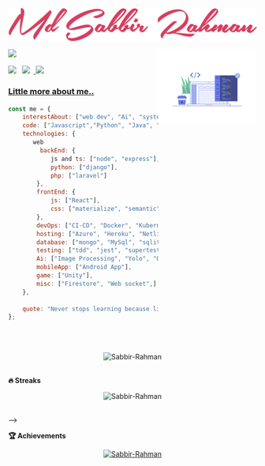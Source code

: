 <p align="center">
  <a href="https://github.com/DenverCoder1">
    <img src="https://github.com/Sabbir-Rahman/Sabbir-Rahman/blob/master/sabbir_font.png" alt="Md Sabbir Rahman" /></a>
</p>

<img align="right" alt="GIF" src="https://github.com/Sabbir-Rahman/Sabbir-Rahman/blob/master/api_anim.gif" width="200" />

<p>
  <a href="https://github.com/DenverCoder1/readme-typing-svg"><img src="https://readme-typing-svg.herokuapp.com?&font=IBM+Plex+Sans&color=f75c7e&size=25&lines=I'm+a+coder;I'm+a+problem+solver;I'm+an+organizer;I'm+an+software+engineer;I+love+software+architecture+and+design;I'm+a+mentor;I'm+a+learner;" /></a>
</p>

[<img src="https://img.icons8.com/color/48/000000/linkedin.png" width="3.5%"/>](https://www.linkedin.com/in/md-sabbir-rahman-2174a7195/)  &nbsp; [<img src="https://img.icons8.com/fluent/48/000000/facebook-new.png" width="3.5%"/>](https://www.facebook.com/sabbirrahman.sabbirrahman.357/)  &nbsp;<a href="mailto:sabbirrahman42@iut-dhaka.edu"> <img src="https://img.icons8.com/fluent/48/000000/gmail.png" width="3.5%"/>


    
### Little more about me..
```javascript
const me = {
    interestAbout: ["web dev", "Ai", "system design & architecture", "devops", "mlops", "teaching", "social activity"],
    code: ["Javascript","Python", "Java", "C++","C#","Typescript","Php","Go"],
    technologies: {
       web
         backEnd: {
            js and ts: ["node", "express"],
            python: ["django"],
            php: ["laravel"]
        },
        frontEnd: {
            js: ["React"],
            css: ["materialize", "semantic", "bootstrap"]
        },
        devOps: ["CI-CD", "Docker", "Kubernates", "Github Actions"],
        hosting: ["Azure", "Heroku", "Netlify", "Hostinger", "Digital Ocean", "AWS"],
        database: ["mongo", "MySql", "sqlite", "firebase", "graphql"],
        testing: ["tdd", "jest", "supertest", "mocha", "django", "junit", "cypress"],
        Ai: ["Image Processing", "Yolo", "Open Cv"],
        mobileApp: ["Android App"],
        game: ["Unity"],
        misc: ["Firestore", "Web socket",]
    },
 
    quote: "Never stops learning because life never stops teaching -LIN PERNILLE"
};
```
<br><br>

<!-- <img height="180em" src="https://github-readme-stats.vercel.app/api/top-langs?username=tasnim7ahmed&show_icons=true&locale=en&layout=compact&hide_border=true&theme=radical" alt="tasnim7ahmed" align = "center"/></p> -->
  
<p align="center"><img height="200em" src="https://github-profile-summary-cards.vercel.app/api/cards/profile-details?username=Sabbir-Rahman&theme=github_dark" alt="Sabbir-Rahman" align = "center"/></p>

<br>
    
<!-- <summary><b>⚡ Stats</b></summary>
<p align="center"><img height="180em" src="https://github-readme-stats.vercel.app/api?username=Sabbir-Rahman&hide_border=true&count_private=true&show_icons=true&theme=radical" alt="Sabbir-Rahman" align = "center"/>
<img height="180em" src="https://github-readme-stats.vercel.app/api/top-langs?username=Sabbir-Rahman&show_icons=true&locale=en&layout=compact&hide_border=true&theme=radical" alt="Sabbir-Rahman" align = "center"/></p>

<br>
 -->
<summary><b>🔥 Streaks</b></summary>
<p align="center"><img src="https://github-readme-streak-stats.herokuapp.com/?user=Sabbir-Rahman&theme=black-ice&hide_border=true&stroke=0000&background=0D1117&ring=e05397&fire=e05397&currStreakLabel=e05397" alt="Sabbir-Rahman" /></p>

<br> -->
  
<summary><b>🏆 Achievements</b></summary>
<p align="center"> <a href="https://github.com/Sabbir-Rahman"><img src="https://github-profile-trophy.vercel.app/?username=Sabbir-Rahman&margin-w=5&theme=radical" alt="Sabbir-Rahman" /></a> </p>



<!-- <p align="center"><img height="350em" src="https://metrics.lecoq.io/Sabbir-Rahman?template=classic&base.header=0&base.activity=0&base.community=0&base.repositories=0&base.metadata=0&achievements=1&achievements.threshold=C&achievements.secrets=true&achievements.display=detailed&achievements.limit=0&config.timezone=Asia%2FDhaka" align = "center"/></p> -->
<!-- 
![Metrics](https://metrics.lecoq.io/Sabbir-Rahman?template=classic&base.header=0&base.activity=0&base.community=0&base.repositories=0&base.metadata=0&achievements=1&achievements.threshold=C&achievements.secrets=true&achievements.display=detailed&achievements.limit=0&config.timezone=Asia%2FDhaka) -->

